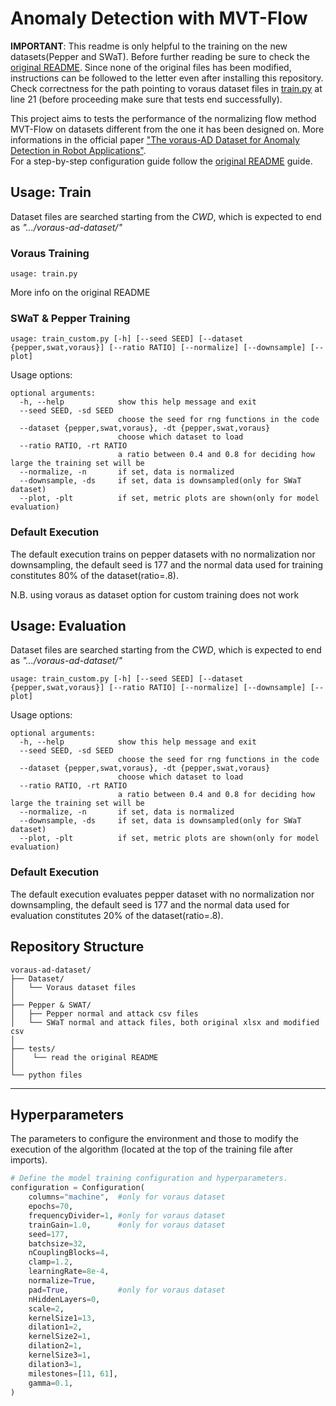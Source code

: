 # Anomaly Detection with MVT-Flow

**IMPORTANT**: This readme is only helpful to the training on the new datasets(Pepper and SWaT). Before further reading be sure to check the [original README](originalREADME.md). Since none of the original files has been modified, instructions can be followed to the letter even after installing this repository. Check correctness for the path pointing to voraus dataset files in [train.py](train.py) at line 21 (before proceeding make sure that tests end successfully).

This project aims to tests the performance of the normalizing flow method MVT-Flow on datasets different from the one it has been designed on. More informations in the official paper ["The voraus-AD Dataset for Anomaly Detection
in Robot Applications"](https://arxiv.org/pdf/2311.04765.pdf).\
For a step-by-step configuration guide follow the [original README](originalREADME.md) guide.

## Usage: Train

Dataset files are searched starting from the *CWD*, which is expected to end as *".../voraus-ad-dataset/"*

### Voraus Training
```
usage: train.py
```
More info on the original README

### SWaT & Pepper Training

```
usage: train_custom.py [-h] [--seed SEED] [--dataset {pepper,swat,voraus}] [--ratio RATIO] [--normalize] [--downsample] [--plot]
```

Usage options:

```
optional arguments:
  -h, --help            show this help message and exit
  --seed SEED, -sd SEED
                        choose the seed for rng functions in the code
  --dataset {pepper,swat,voraus}, -dt {pepper,swat,voraus}
                        choose which dataset to load
  --ratio RATIO, -rt RATIO
                        a ratio between 0.4 and 0.8 for deciding how large the training set will be
  --normalize, -n       if set, data is normalized
  --downsample, -ds     if set, data is downsampled(only for SWaT dataset)
  --plot, -plt          if set, metric plots are shown(only for model evaluation)
```

### Default Execution
The default execution trains on pepper datasets with no normalization nor downsampling, the default seed is 177 and the normal data used for training constitutes 80% of the dataset(ratio=.8).

N.B. using voraus as dataset option for custom training does not work


## Usage: Evaluation
Dataset files are searched starting from the *CWD*, which is expected to end as *".../voraus-ad-dataset/"*

```
usage: train_custom.py [-h] [--seed SEED] [--dataset {pepper,swat,voraus}] [--ratio RATIO] [--normalize] [--downsample] [--plot]
```

Usage options:

```
optional arguments:
  -h, --help            show this help message and exit
  --seed SEED, -sd SEED
                        choose the seed for rng functions in the code
  --dataset {pepper,swat,voraus}, -dt {pepper,swat,voraus}
                        choose which dataset to load
  --ratio RATIO, -rt RATIO
                        a ratio between 0.4 and 0.8 for deciding how large the training set will be
  --normalize, -n       if set, data is normalized
  --downsample, -ds     if set, data is downsampled(only for SWaT dataset)
  --plot, -plt          if set, metric plots are shown(only for model evaluation)
```

### Default Execution
The default execution evaluates pepper dataset with no normalization nor downsampling, the default seed is 177 and the normal data used for evaluation constitutes 20% of the dataset(ratio=.8).

## Repository Structure
```
voraus-ad-dataset/ 
├── Dataset/
│   └── Voraus dataset files
│
├── Pepper & SWAT/
│   ├── Pepper normal and attack csv files
│   └── SWaT normal and attack files, both original xlsx and modified csv
│
├── tests/
│    └── read the original README
│
└── python files
```
----

## Hyperparameters


The parameters to configure the environment and those to modify the execution of the algorithm (located at the top of the training file after imports).

```python
# Define the model training configuration and hyperparameters.
configuration = Configuration(
    columns="machine",  #only for voraus dataset
    epochs=70,
    frequencyDivider=1, #only for voraus dataset
    trainGain=1.0,      #only for voraus dataset
    seed=177,
    batchsize=32,
    nCouplingBlocks=4,
    clamp=1.2,
    learningRate=8e-4,
    normalize=True,    
    pad=True,           #only for voraus dataset
    nHiddenLayers=0,
    scale=2,
    kernelSize1=13,
    dilation1=2,
    kernelSize2=1,
    dilation2=1,
    kernelSize3=1,
    dilation3=1,
    milestones=[11, 61],
    gamma=0.1,
)
```
    
